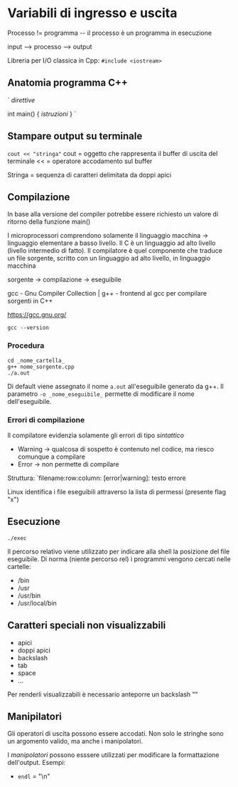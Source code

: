 # Variabili di ingresso e uscita

Processo != programma -- il processo è un programma in esecuzione

input --> processo --> output

Libreria per I/O classica in Cpp: `#include <iostream>`

## Anatomia programma C++
`
_direttive_

int main() {
	_istruzioni_
}
`

## Stampare output su terminale
`cout << "stringa"`
cout = oggetto che rappresenta il buffer di uscita del terminale
<< = operatore accodamento sul buffer

Stringa = sequenza di caratteri delimitata da doppi apici

## Compilazione
In base alla versione del compiler potrebbe essere richiesto un valore di ritorno della funzione main()

I microprocessori comprendono solamente il linguaggio macchina -> linguaggio elementare a basso livello. Il C è un linguaggio ad alto livello (livello intermedio di fatto). Il compilatore è quel componente che traduce un file sorgente, scritto con un linguaggio ad alto livello, in linguaggio macchina

sorgente -> compilazione -> eseguibile

gcc - Gnu Compiler Collection | g++ - frontend al gcc per compilare sorgenti in C++

https://gcc.gnu.org/

`gcc --version`

### Procedura
```
cd _nome_cartella_
g++ nome_sorgente.cpp
./a.out
```

Di default viene assegnato il nome `a.out` all'eseguibile generato da g++. Il parametro `-o _nome_eseguibile_` permette di modificare il nome dell'eseguibile.

### Errori di compilazione
Il compilatore evidenzia solamente gli errori di tipo *sintattico*

- Warning -> qualcosa di sospetto è contenuto nel codice, ma riesco comunque a compilare
- Error -> non permette di compilare

Struttura: `filename:row:column: [error|warning]: testo errore

Linux identifica i file eseguibili attraverso la lista di permessi (presente flag "x")

## Esecuzione
`./exec`

Il percorso relativo viene utilizzato per indicare alla shell la posizione del file eseguibile. Di norma (niente percorso rel) i programmi vengono cercati nelle cartelle:
- /bin
- /usr
- /usr/bin
- /usr/local/bin

## Caratteri speciali non visualizzabili
- apici
- doppi apici
- backslash
- tab
- space
- ...

Per renderli visualizzabili è necessario anteporre un backslash "\"

## Manipilatori
Gli operatori di uscita possono essere accodati. Non solo le stringhe sono un argomento valido, ma anche i manipolatori.

I *manipolatori* possono esssere utilizzati per modificare la formattazione dell'output.
Esempi:
 - `endl` = "\n"
